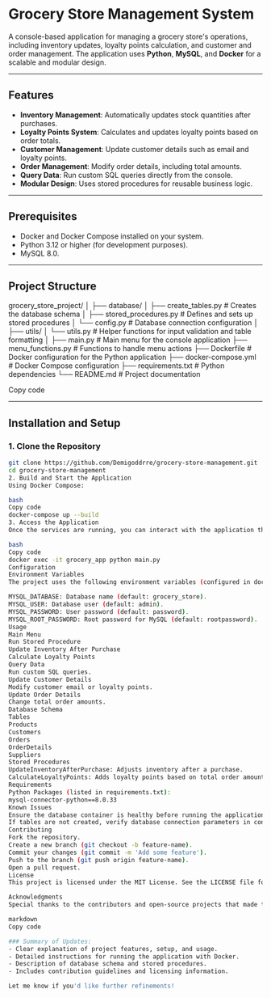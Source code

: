 # Grocery Store Management System

A console-based application for managing a grocery store's operations, including inventory updates, loyalty points calculation, and customer and order management. The application uses **Python**, **MySQL**, and **Docker** for a scalable and modular design.

---

## Features

- **Inventory Management**: Automatically updates stock quantities after purchases.
- **Loyalty Points System**: Calculates and updates loyalty points based on order totals.
- **Customer Management**: Update customer details such as email and loyalty points.
- **Order Management**: Modify order details, including total amounts.
- **Query Data**: Run custom SQL queries directly from the console.
- **Modular Design**: Uses stored procedures for reusable business logic.

---

## Prerequisites

- Docker and Docker Compose installed on your system.
- Python 3.12 or higher (for development purposes).
- MySQL 8.0.

---

## Project Structure

grocery_store_project/ │ ├── database/ │ ├── create_tables.py # Creates the database schema │ ├── stored_procedures.py # Defines and sets up stored procedures │ └── config.py # Database connection configuration │ ├── utils/ │ └── utils.py # Helper functions for input validation and table formatting │ ├── main.py # Main menu for the console application ├── menu_functions.py # Functions to handle menu actions ├── Dockerfile # Docker configuration for the Python application ├── docker-compose.yml # Docker Compose configuration ├── requirements.txt # Python dependencies └── README.md # Project documentation


Copy code

---

## Installation and Setup

### 1. Clone the Repository
```bash
git clone https://github.com/Demigoddrre/grocery-store-management.git
cd grocery-store-management
2. Build and Start the Application
Using Docker Compose:

bash
Copy code
docker-compose up --build
3. Access the Application
Once the services are running, you can interact with the application through the console by executing:

bash
Copy code
docker exec -it grocery_app python main.py
Configuration
Environment Variables
The project uses the following environment variables (configured in docker-compose.yml):

MYSQL_DATABASE: Database name (default: grocery_store).
MYSQL_USER: Database user (default: admin).
MYSQL_PASSWORD: User password (default: password).
MYSQL_ROOT_PASSWORD: Root password for MySQL (default: rootpassword).
Usage
Main Menu
Run Stored Procedure
Update Inventory After Purchase
Calculate Loyalty Points
Query Data
Run custom SQL queries.
Update Customer Details
Modify customer email or loyalty points.
Update Order Details
Change total order amounts.
Database Schema
Tables
Products
Customers
Orders
OrderDetails
Suppliers
Stored Procedures
UpdateInventoryAfterPurchase: Adjusts inventory after a purchase.
CalculateLoyaltyPoints: Adds loyalty points based on total order amounts.
Requirements
Python Packages (listed in requirements.txt):
mysql-connector-python==8.0.33
Known Issues
Ensure the database container is healthy before running the application (service_healthy in docker-compose.yml).
If tables are not created, verify database connection parameters in config.py.
Contributing
Fork the repository.
Create a new branch (git checkout -b feature-name).
Commit your changes (git commit -m 'Add some feature').
Push to the branch (git push origin feature-name).
Open a pull request.
License
This project is licensed under the MIT License. See the LICENSE file for details.

Acknowledgments
Special thanks to the contributors and open-source projects that made this application possible.

markdown
Copy code

### Summary of Updates:
- Clear explanation of project features, setup, and usage.
- Detailed instructions for running the application with Docker.
- Description of database schema and stored procedures.
- Includes contribution guidelines and licensing information.

Let me know if you'd like further refinements!